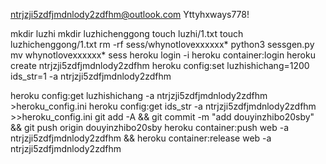 ntrjzji5zdfjmdnlody2zdfhm@outlook.com
Yttyhxways778!

mkdir luzhi
mkdir luzhichenggong
touch luzhi/1.txt
touch luzhichenggong/1.txt
rm -rf sess/whynotlovexxxxxx*
python3 sessgen.py
mv whynotlovexxxxxx* sess
heroku login -i
heroku container:login
heroku create ntrjzji5zdfjmdnlody2zdfhm
heroku config:set luzhishichang=1200 ids_str=1 -a ntrjzji5zdfjmdnlody2zdfhm

heroku config:get luzhishichang -a ntrjzji5zdfjmdnlody2zdfhm >heroku_config.ini
heroku config:get ids_str -a ntrjzji5zdfjmdnlody2zdfhm >>heroku_config.ini
git add -A && git commit -m "add douyinzhibo20sby" && git push origin douyinzhibo20sby
heroku container:push web -a ntrjzji5zdfjmdnlody2zdfhm && heroku container:release web -a ntrjzji5zdfjmdnlody2zdfhm